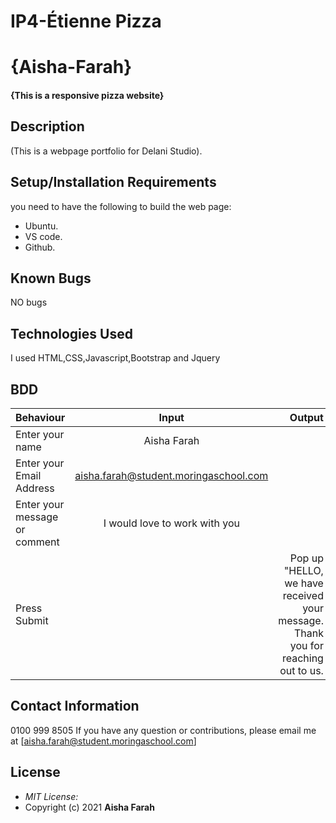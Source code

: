 # IP4-Étienne Pizza
# {Aisha-Farah}
#### {This is a responsive pizza website}
## Description
(This is a webpage portfolio for Delani Studio).
## Setup/Installation Requirements
you need to have the following to build the web page:

* Ubuntu.
* VS code.
* Github.
## Known Bugs
NO bugs
## Technologies Used
I used HTML,CSS,Javascript,Bootstrap  and Jquery

## BDD
| Behaviour      | Input        | Output       |
| :------------- | :----------: | -----------: |
|  Enter your name  |   Aisha Farah |     |
| Enter your Email Address  | aisha.farah@student.moringaschool.com|   |
| Enter your message or comment   |  I would love to work with you     |     |
| Press Submit|     |Pop up "HELLO, we have received your message. Thank you for reaching out to us.|


## Contact Information 
0100 999 8505
If you have any question or contributions, please email me at [aisha.farah@student.moringaschool.com]

## License
* *MIT License:*
* Copyright (c) 2021 **Aisha Farah**